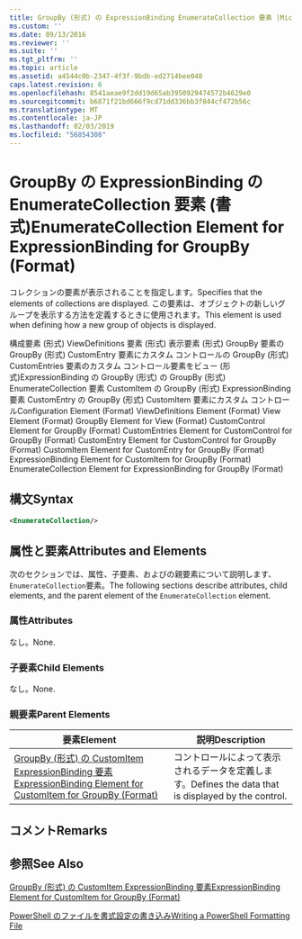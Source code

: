 ```yaml
---
title: GroupBy (形式) の ExpressionBinding EnumerateCollection 要素 |Microsoft Docs
ms.custom: ''
ms.date: 09/13/2016
ms.reviewer: ''
ms.suite: ''
ms.tgt_pltfrm: ''
ms.topic: article
ms.assetid: a4544c0b-2347-4f3f-9bdb-ed2714bee048
caps.latest.revision: 6
ms.openlocfilehash: 8541aeae9f2dd19d65ab3950929474572b4629e0
ms.sourcegitcommit: b6871f21bd666f9cd71dd336bb3f844cf472b56c
ms.translationtype: MT
ms.contentlocale: ja-JP
ms.lasthandoff: 02/03/2019
ms.locfileid: "56854308"
---
```

# <a name="enumeratecollection-element-for-expressionbinding-for-groupby-format"></a><span data-ttu-id="df792-102">GroupBy の ExpressionBinding の EnumerateCollection 要素 (書式)</span><span class="sxs-lookup"><span data-stu-id="df792-102">EnumerateCollection Element for ExpressionBinding for GroupBy (Format)</span></span>

<span data-ttu-id="df792-103">コレクションの要素が表示されることを指定します。</span><span class="sxs-lookup"><span data-stu-id="df792-103">Specifies that the elements of collections are displayed.</span></span> <span data-ttu-id="df792-104">この要素は、オブジェクトの新しいグループを表示する方法を定義するときに使用されます。</span><span class="sxs-lookup"><span data-stu-id="df792-104">This element is used when defining how a new group of objects is displayed.</span></span>

<span data-ttu-id="df792-105">構成要素 (形式) ViewDefinitions 要素 (形式) 表示要素 (形式) GroupBy 要素の GroupBy (形式) CustomEntry 要素にカスタム コントロールの GroupBy (形式) CustomEntries 要素のカスタム コントロール要素をビュー (形式)ExpressionBinding の GroupBy (形式) の GroupBy (形式) EnumerateCollection 要素 CustomItem の GroupBy (形式) ExpressionBinding 要素 CustomEntry の GroupBy (形式) CustomItem 要素にカスタム コントロール</span><span class="sxs-lookup"><span data-stu-id="df792-105">Configuration Element (Format) ViewDefinitions Element (Format) View Element (Format) GroupBy Element for View (Format) CustomControl Element for GroupBy (Format) CustomEntries Element for CustomControl for GroupBy (Format) CustomEntry Element for CustomControl for GroupBy (Format) CustomItem Element for CustomEntry for GroupBy (Format) ExpressionBinding Element for CustomItem for GroupBy (Format) EnumerateCollection Element for ExpressionBinding for GroupBy (Format)</span></span>

## <a name="syntax"></a><span data-ttu-id="df792-106">構文</span><span class="sxs-lookup"><span data-stu-id="df792-106">Syntax</span></span>

```xml
<EnumerateCollection/>
```

## <a name="attributes-and-elements"></a><span data-ttu-id="df792-107">属性と要素</span><span class="sxs-lookup"><span data-stu-id="df792-107">Attributes and Elements</span></span>

<span data-ttu-id="df792-108">次のセクションでは、属性、子要素、およびの親要素について説明します、`EnumerateCollection`要素。</span><span class="sxs-lookup"><span data-stu-id="df792-108">The following sections describe attributes, child elements, and the parent element of the `EnumerateCollection` element.</span></span>

### <a name="attributes"></a><span data-ttu-id="df792-109">属性</span><span class="sxs-lookup"><span data-stu-id="df792-109">Attributes</span></span>

<span data-ttu-id="df792-110">なし。</span><span class="sxs-lookup"><span data-stu-id="df792-110">None.</span></span>

### <a name="child-elements"></a><span data-ttu-id="df792-111">子要素</span><span class="sxs-lookup"><span data-stu-id="df792-111">Child Elements</span></span>

<span data-ttu-id="df792-112">なし。</span><span class="sxs-lookup"><span data-stu-id="df792-112">None.</span></span>

### <a name="parent-elements"></a><span data-ttu-id="df792-113">親要素</span><span class="sxs-lookup"><span data-stu-id="df792-113">Parent Elements</span></span>

|<span data-ttu-id="df792-114">要素</span><span class="sxs-lookup"><span data-stu-id="df792-114">Element</span></span>|<span data-ttu-id="df792-115">説明</span><span class="sxs-lookup"><span data-stu-id="df792-115">Description</span></span>|
|-------------|-----------------|
|[<span data-ttu-id="df792-116">GroupBy (形式) の CustomItem ExpressionBinding 要素</span><span class="sxs-lookup"><span data-stu-id="df792-116">ExpressionBinding Element for CustomItem for GroupBy (Format)</span></span>](./expressionbinding-element-for-customitem-for-groupby-format.md)|<span data-ttu-id="df792-117">コントロールによって表示されるデータを定義します。</span><span class="sxs-lookup"><span data-stu-id="df792-117">Defines the data that is displayed by the control.</span></span>|

## <a name="remarks"></a><span data-ttu-id="df792-118">コメント</span><span class="sxs-lookup"><span data-stu-id="df792-118">Remarks</span></span>

## <a name="see-also"></a><span data-ttu-id="df792-119">参照</span><span class="sxs-lookup"><span data-stu-id="df792-119">See Also</span></span>

[<span data-ttu-id="df792-120">GroupBy (形式) の CustomItem ExpressionBinding 要素</span><span class="sxs-lookup"><span data-stu-id="df792-120">ExpressionBinding Element for CustomItem for GroupBy (Format)</span></span>](./expressionbinding-element-for-customitem-for-groupby-format.md)

[<span data-ttu-id="df792-121">PowerShell のファイルを書式設定の書き込み</span><span class="sxs-lookup"><span data-stu-id="df792-121">Writing a PowerShell Formatting File</span></span>](./writing-a-powershell-formatting-file.md)
